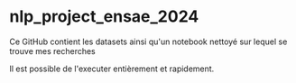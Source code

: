 # nlp_project_ensae_2024
Ce GitHub contient les datasets ainsi qu'un notebook nettoyé sur lequel se trouve mes recherches


Il est possible de l'executer entièrement et rapidement.

